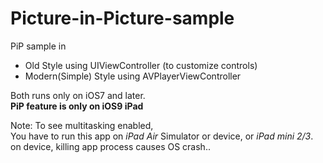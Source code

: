 # Picture-in-Picture-sample

PiP sample in

- Old Style using UIViewController (to customize controls)
- Modern(Simple) Style using AVPlayerViewController

Both runs only on iOS7 and later.  
**PiP feature is only on iOS9 iPad**

Note: To see multitasking enabled,  
    You have to run this app on *iPad Air* Simulator or device, or *iPad mini 2/3*.  
    on device, killing app process causes OS crash..
